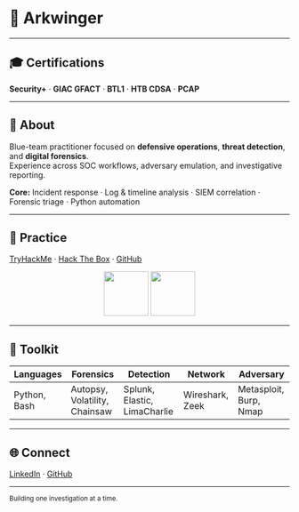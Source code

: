 # 👋 Arkwinger

---

## 🎓 Certifications
**Security+** · **GIAC GFACT** · **BTL1** · **HTB CDSA** · **PCAP**

---

## 🧠 About
Blue-team practitioner focused on **defensive operations**, **threat detection**, and **digital forensics**.  
Experience across SOC workflows, adversary emulation, and investigative reporting.

**Core:** Incident response · Log & timeline analysis · SIEM correlation · Forensic triage · Python automation

---

## 🧪 Practice
[TryHackMe](https://tryhackme.com/p/Arkwinger) · [Hack The Box](https://www.hackthebox.com/user/1384949) · [GitHub](https://github.com/Arkwinger)

<div align="center">
  <img src="https://tryhackme-badges.s3.amazonaws.com/Arkwinger.png" height="80" />
  <img src="https://www.hackthebox.com/badge/image/1384949" height="80" />
</div>

---

## 🧰 Toolkit
| Languages | Forensics | Detection | Network | Adversary |
|------------|------------|------------|----------|------------|
| Python, Bash | Autopsy, Volatility, Chainsaw | Splunk, Elastic, LimaCharlie | Wireshark, Zeek | Metasploit, Burp, Nmap |

---

## 🌐 Connect
[LinkedIn](https://www.linkedin.com/in/dominic-d-acri-32b223a8/) · [GitHub](https://github.com/Arkwinger)

---

<sub>Building one investigation at a time.</sub>
